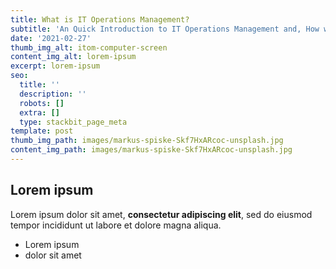 ```yaml
---
title: What is IT Operations Management?
subtitle: 'An Quick Introduction to IT Operations Management and, How we do it at OpsRamp'
date: '2021-02-27'
thumb_img_alt: itom-computer-screen
content_img_alt: lorem-ipsum
excerpt: lorem-ipsum
seo:
  title: ''
  description: ''
  robots: []
  extra: []
  type: stackbit_page_meta
template: post
thumb_img_path: images/markus-spiske-Skf7HxARcoc-unsplash.jpg
content_img_path: images/markus-spiske-Skf7HxARcoc-unsplash.jpg
---
```

## Lorem ipsum

Lorem ipsum dolor sit amet, **consectetur adipiscing elit**, sed do eiusmod tempor incididunt ut labore et dolore magna aliqua.

- Lorem ipsum
- dolor sit amet
